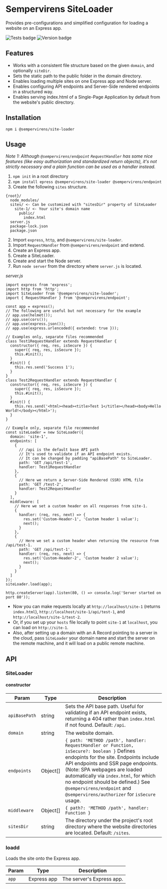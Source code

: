 # Sempervirens SiteLoader

Provides pre-configurations and simplified configuration for loading a website on an Express app.

![Tests badge](https://github.com/lukedupuis/sempervirens-site-loader/actions/workflows/main.yml/badge.svg?event=push) ![Version badge](https://img.shields.io/static/v1?label=Node.js&labelColor=30363c&message=16.x&color=blue)

## Features

- Works with a consistent file structure based on the given `domain`, and optionally `siteDir`.
- Sets the static path to the public folder in the domain directory.
- Enables loading multiple sites on one Express app and Node server.
- Enables configuring API endpoints and Server-Side rendered endpoints in a structured way.
- Enables serving index.html of a Single-Page Application by default from the website's public directory.

## Installation

`npm i @sempervirens/site-loader`

## Usage

_Note 1: Although `@sempervirens/endpoint` `RequestHandler` has some nice features (like easy authorization and standardized return objects), it's not strictly necessary and a plain function can be used as a handler instead._

1. `npm init` in a root directory
2. `npm install epress @sempervirens/site-loader @sempervirens/endpoint`
3. Create the following `sites` structure.
```
{root}/
  node_modules/
  sites/ <- Can be customized with "sitesDir" property of SiteLoader
    site-1/ <- Your site's domain name
      public/
        index.html
  server.js
  package-lock.json
  package.json
```
2. Import `express`, `http`, and `@sempervirens/site-loader`.
3. Import `RequestHandler` from `@sempervirens/endpoint` and extend.
4. Create an Express app.
5. Create a SiteLoader.
6. Create and start the Node server.
7. Run `node server` from the directory where `server.js` is located.

_server.js_
```
import express from 'express';
import http from 'http';
import SiteLoader from '@sempervirens/site-loader';
import { RequestHandler } from '@sempervirens/endpoint';

const app = express();
// The following are useful but not necessary for the example
// app.use(helmet());
// app.use(cors());
// app.use(express.json());
// app.use(express.urlencoded({ extended: true }));

// Examples only, separate files recommended
class Test1RequestHandler extends RequestHandler {
  constructor({ req, res, isSecure }) {
    super({ req, res, isSecure });
    this.#init();
  }
  #init() {
    this.res.send('Success 1');
  }
}
class Test2RequestHandler extends RequestHandler {
  constructor({ req, res, isSecure }) {
    super({ req, res, isSecure });
    this.#init();
  }
  #init() {
    this.res.send('<html><head><title>Test 1</title></head><body>Hello World!</body></html>');
  }
}

// Example only, separate file recommended
const siteLoader = new SiteLoader({
  domain: 'site-1',
  endpoints: [
    {
      // /api is the default base API path
      // It's used to validate if an API endpoint exists.
      // It can be changed by padding "apiBasePath" to SiteLoader.
      path: 'GET /api/test-1',
      handler: Test1RequestHandler
    },
    {
      // Here we return a Server-Side Rendered (SSR) HTML file
      path: 'GET /test-2',
      handler: Test2RequestHandler
    }
  ],
  middleware: [
    // Here we set a custom header on all responses from site-1.
    {
      handler: (req, res, next) => {
        res.set('Custom-Header-1', 'Custom header 1 value');
        next();
      }
    },
    {
      // Here we set a custom header when returning the resource from /api/test-1.
      path: 'GET /api/test-1',
      handler: (req, res, next) => {
        res.set('Custom-Header-2', 'Custom header 2 value');
        next();
      }
    }
  ]
});
siteLoader.load(app);

http.createServer(app).listen(80, () => console.log('Server started on port 80'));
```

- Now you can make requests locally at `http://localhost/site-1` (returns `index.html`), `http://localhost/site-1/api/test-1`, and `http://localhost/site-1/test-2`.
- Or, if you set up your `hosts` file locally to point `site-1` at `localhost`, you can load on `http://site-1`.
- Also, after setting up a domain with an A Record pointing to a server in the cloud, pass `SiteLoader` your domain name and start the server on the remote machine, and it will load on a public remote machine.

## API

### SiteLoader

#### constructor

| Param  | Type | Description |
|--------|------|-------------|
| `apiBasePath` | string | Sets the API base path. Useful for validating if an API endpoint exists, returning a 404 rather than `index.html` if not found. Default: `/api`. |
| `domain` | string | The website domain. |
| `endpoints` | Object[] | `{ path: 'METHOD /path', handler: RequestHandler or Function, isSecure?: boolean }` Defines endopints for the site. Endpoints include API endpoints and SSR page endpoints. (Note: SPA webpages are loaded automatically via `index.html`, for which no endpoint should be defined.) See `@sempervirens/endpoint` and `@sempervirens/authorizer` for `isSecure` usage. |
| `middleware` | Object[] | `{ path?: 'METHOD /path', handler: Function }` | Defines site-level or path-level middleware. If `path` is omitted, then the middleware is called for all requests to the site. If `path` is provided, then the middleware is called only for requests to the path. |
| `sitesDir` | string | The directory under the project's root directory where the website directories are located. Default: `/sites`. |

### loadd

Loads the site onto the Express app.

| Param  | Type | Description |
|--------|------|-------------|
| `app` | Express app | The server's Express app. |
